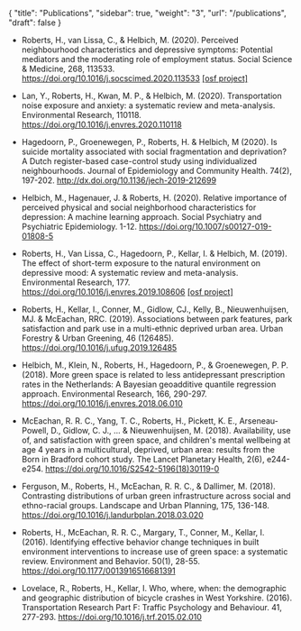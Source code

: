 {
    "title": "Publications",
    "sidebar": true,
    "weight": "3",
    "url": "/publications",
    "draft": false
}

- Roberts, H., van Lissa, C., & Helbich, M. (2020). Perceived neighbourhood characteristics and depressive symptoms: Potential mediators and the moderating role of employment status. Social Science & Medicine, 268, 113533. https://doi.org/10.1016/j.socscimed.2020.113533 [[osf project]](https://osf.io/cqwje/)

- Lan, Y., Roberts, H., Kwan, M. P., & Helbich, M. (2020). Transportation noise exposure and anxiety: a systematic review and meta-analysis. Environmental Research, 110118. https://doi.org/10.1016/j.envres.2020.110118

- Hagedoorn, P., Groenewegen, P., Roberts, H. & Helbich, M (2020). Is suicide mortality associated with social fragmentation and deprivation? A Dutch register-based case-control study using individualized neighbourhoods. Journal of Epidemiology and Community Health. 74(2), 197-202. http://dx.doi.org/10.1136/jech-2019-212699

- Helbich, M., Hagenauer, J. & Roberts, H. (2020). Relative importance of perceived physical and social neighborhood characteristics for depression: A machine learning approach. Social Psychiatry and Psychiatric Epidemiology. 1-12. https://doi.org/10.1007/s00127-019-01808-5

- Roberts, H., Van Lissa, C., Hagedoorn, P., Kellar, I. & Helbich, M. (2019). The effect of short-term exposure to the natural environment on depressive mood: A systematic review and meta-analysis. Environmental Research, 177. https://doi.org/10.1016/j.envres.2019.108606 [[osf project]](https://osf.io/s2jv4/)

- Roberts, H., Kellar, I., Conner, M., Gidlow, CJ., Kelly, B., Nieuwenhuijsen, MJ. & McEachan, RRC. (2019). Associations between park features, park satisfaction and park use in a multi-ethnic deprived urban area. Urban Forestry & Urban Greening, 46 (126485). https://doi.org/10.1016/j.ufug.2019.126485

- Helbich, M., Klein, N., Roberts, H., Hagedoorn, P., & Groenewegen, P. P. (2018). More green space is related to less antidepressant prescription rates in the Netherlands: A Bayesian geoadditive quantile regression approach. Environmental Research, 166, 290-297. https://doi.org/10.1016/j.envres.2018.06.010

- McEachan, R. R. C., Yang, T. C., Roberts, H., Pickett, K. E., Arseneau-Powell, D., Gidlow, C. J., ... & Nieuwenhuijsen, M. (2018). Availability, use of, and satisfaction with green space, and children's mental wellbeing at age 4 years in a multicultural, deprived, urban area: results from the Born in Bradford cohort study. The Lancet Planetary Health, 2(6), e244-e254. https://doi.org/10.1016/S2542-5196(18)30119-0

- Ferguson, M., Roberts, H., McEachan, R. R. C., & Dallimer, M. (2018). Contrasting distributions of urban green infrastructure across social and ethno-racial groups. Landscape and Urban Planning, 175, 136-148. https://doi.org/10.1016/j.landurbplan.2018.03.020

- Roberts, H., McEachan, R. R. C., Margary, T., Conner, M., Kellar, I. (2016). Identifying effective behavior change techniques in built environment interventions to increase use of green space: a systematic review. Environment and Behavior. 50(1), 28-55. https://doi.org/10.1177/0013916516681391

- Lovelace, R., Roberts, H., Kellar, I. Who, where, when: the demographic and geographic distribution of bicycle crashes in West Yorkshire. (2016). Transportation Research Part F: Traffic Psychology and Behaviour. 41, 277-293. https://doi.org/10.1016/j.trf.2015.02.010

